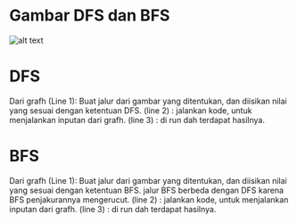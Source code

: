# Gambar DFS dan BFS
![alt text](https://github.com/komangsuarsana/komangsuarsana/blob/main/Gambar%20DFS_BFS.jpeg?raw=true)
 
# DFS 
Dari grafh (Line 1):
Buat jalur dari gambar yang ditentukan, dan diisikan nilai yang sesuai dengan ketentuan DFS.
(line 2) :
jalankan kode, untuk menjalankan inputan dari grafh.
(line 3) :
di run dah terdapat hasilnya.

# BFS
Dari grafh (Line 1):
Buat jalur dari gambar yang ditentukan, dan diisikan nilai yang sesuai dengan ketentuan BFS.
jalur BFS berbeda dengan DFS karena BFS penjakurannya mengerucut.
(line 2) :
jalankan kode, untuk menjalankan inputan dari grafh.
(line 3) :
di run dah terdapat hasilnya.
